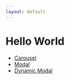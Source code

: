 ```yaml
---
layout: default
---
```


# Hello World
- [Carousel](carousel)
- [Modal](modal)
- [Dynamic Modal](modal.dynamic)